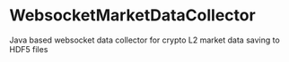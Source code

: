 # WebsocketMarketDataCollector
Java based websocket data collector for crypto L2 market data saving to HDF5 files
